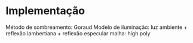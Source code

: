 Implementação
===========================================================
Método de sombreamento: Goraud
Modelo de iluminação: luz ambiente +  reflexão lambertiana + reflexão especular
malha: high poly
